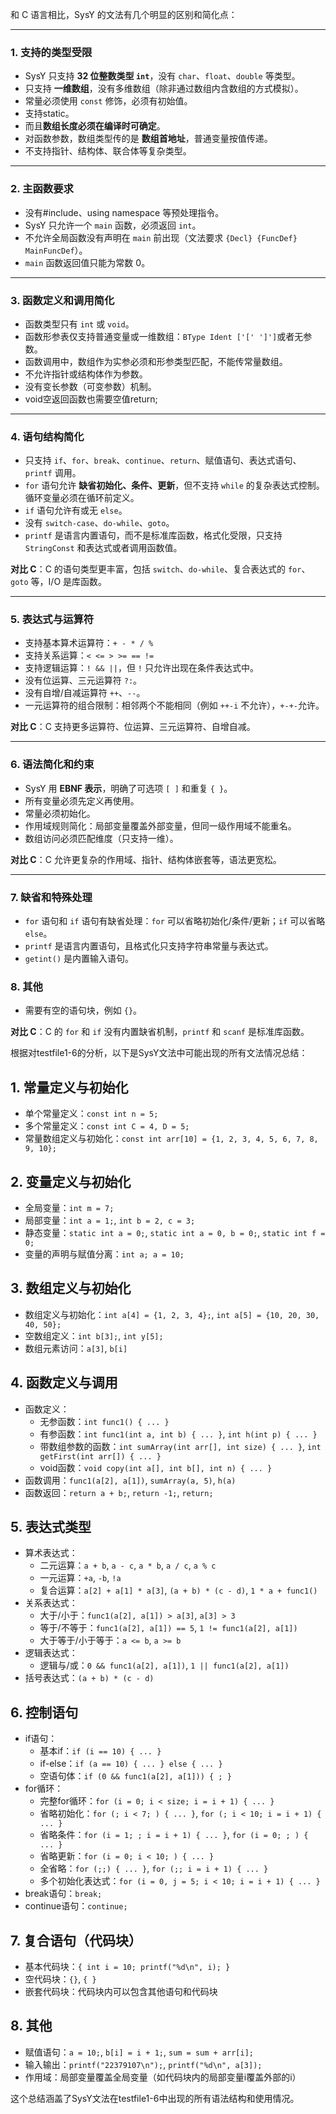 和 C 语言相比，SysY 的文法有几个明显的区别和简化点：

---

### 1. **支持的类型受限**

* SysY 只支持 **32 位整数类型 `int`**，没有 `char`、`float`、`double` 等类型。
* 只支持 **一维数组**，没有多维数组（除非通过数组内含数组的方式模拟）。
* 常量必须使用 `const` 修饰，必须有初始值。
* 支持static。
* 而且**数组长度必须在编译时可确定**。
* 对函数参数，数组类型传的是 **数组首地址**，普通变量按值传递。
* 不支持指针、结构体、联合体等复杂类型。

---

### 2. **主函数要求**

* 没有#include、using namespace 等预处理指令。  
* SysY 只允许一个 `main` 函数，必须返回 `int`。
* 不允许全局函数没有声明在 `main` 前出现（文法要求 `{Decl} {FuncDef} MainFuncDef`）。
* `main` 函数返回值只能为常数 0。


---

### 3. **函数定义和调用简化**

* 函数类型只有 `int` 或 `void`。
* 函数形参表仅支持普通变量或一维数组：`BType Ident ['[' ']']`或者无参数。
* 函数调用中，数组作为实参必须和形参类型匹配，不能传常量数组。
* 不允许指针或结构体作为参数。
* 没有变长参数（可变参数）机制。
* void空返回函数也需要空值return;

---

### 4. **语句结构简化**

* 只支持 `if`、`for`、`break`、`continue`、`return`、赋值语句、表达式语句、`printf` 调用。
* `for` 语句允许 **缺省初始化、条件、更新**，但不支持 `while` 的复杂表达式控制。循环变量必须在循环前定义。
* `if` 语句允许有或无 `else`。
* 没有 `switch-case`、`do-while`、`goto`。
* `printf` 是语言内置语句，而不是标准库函数，格式化受限，只支持 `StringConst` 和表达式或者调用函数值。

**对比 C**：C 的语句类型更丰富，包括 `switch`、`do-while`、复合表达式的 `for`、`goto` 等，I/O 是库函数。

---

### 5. **表达式与运算符**

* 支持基本算术运算符：`+ - * / %`
* 支持关系运算：`< <= > >= == !=`
* 支持逻辑运算：`! && ||`，但 `!` 只允许出现在条件表达式中。
* 没有位运算、三元运算符 `?:`。
* 没有自增/自减运算符 `++`、`--`。
* 一元运算符的组合限制：相邻两个不能相同（例如 `++-i` 不允许），`+-+-`允许。


**对比 C**：C 支持更多运算符、位运算、三元运算符、自增自减。

---

### 6. **语法简化和约束**

* SysY 用 **EBNF 表示**，明确了可选项 `[ ]` 和重复 `{ }`。
* 所有变量必须先定义再使用。
* 常量必须初始化。
* 作用域规则简化：局部变量覆盖外部变量，但同一级作用域不能重名。
* 数组访问必须匹配维度（只支持一维）。

**对比 C**：C 允许更复杂的作用域、指针、结构体嵌套等，语法更宽松。

---

### 7. **缺省和特殊处理**

* `for` 语句和 `if` 语句有缺省处理：`for` 可以省略初始化/条件/更新；`if` 可以省略 `else`。
* `printf` 是语言内置语句，且格式化只支持字符串常量与表达式。
* `getint()` 是内置输入语句。

### 8. **其他**
* 需要有空的语句块，例如 `{}`。

**对比 C**：C 的 `for` 和 `if` 没有内置缺省机制，`printf` 和 `scanf` 是标准库函数。

          
根据对testfile1-6的分析，以下是SysY文法中可能出现的所有文法情况总结：

## 1. 常量定义与初始化
- 单个常量定义：`const int n = 5;`
- 多个常量定义：`const int C = 4, D = 5;`
- 常量数组定义与初始化：`const int arr[10] = {1, 2, 3, 4, 5, 6, 7, 8, 9, 10};`

## 2. 变量定义与初始化
- 全局变量：`int m = 7;`
- 局部变量：`int a = 1;`, `int b = 2, c = 3;`
- 静态变量：`static int a = 0;`, `static int a = 0, b = 0;`, `static int f = 0;`
- 变量的声明与赋值分离：`int a; a = 10;`

## 3. 数组定义与初始化
- 数组定义与初始化：`int a[4] = {1, 2, 3, 4};`, `int a[5] = {10, 20, 30, 40, 50};`
- 空数组定义：`int b[3];`, `int y[5];`
- 数组元素访问：`a[3]`, `b[i]`

## 4. 函数定义与调用
- 函数定义：
  - 无参函数：`int func1() { ... }`
  - 有参函数：`int func1(int a, int b) { ... }`, `int h(int p) { ... }`
  - 带数组参数的函数：`int sumArray(int arr[], int size) { ... }`, `int getFirst(int arr[]) { ... }`
  - void函数：`void copy(int a[], int b[], int n) { ... }`
- 函数调用：`func1(a[2], a[1])`, `sumArray(a, 5)`, `h(a)`
- 函数返回：`return a + b;`, `return -1;`, `return;`

## 5. 表达式类型
- 算术表达式：
  - 二元运算：`a + b`, `a - c`, `a * b`, `a / c`, `a % c`
  - 一元运算：`+a`, `-b`, `!a`
  - 复合运算：`a[2] + a[1] * a[3]`, `(a + b) * (c - d)`, `1 * a + func1()`
- 关系表达式：
  - 大于/小于：`func1(a[2], a[1]) > a[3]`, `a[3] > 3`
  - 等于/不等于：`func1(a[2], a[1]) == 5`, `1 != func1(a[2], a[1])`
  - 大于等于/小于等于：`a <= b`, `a >= b`
- 逻辑表达式：
  - 逻辑与/或：`0 && func1(a[2], a[1])`, `1 || func1(a[2], a[1])`
- 括号表达式：`(a + b) * (c - d)`

## 6. 控制语句
- if语句：
  - 基本if：`if (i == 10) { ... }`
  - if-else：`if (a == 10) { ... } else { ... }`
  - 空语句体：`if (0 && func1(a[2], a[1])) { ; }`
- for循环：
  - 完整for循环：`for (i = 0; i < size; i = i + 1) { ... }`
  - 省略初始化：`for (; i < 7; ) { ... }`, `for (; i < 10; i = i + 1) { ... }`
  - 省略条件：`for (i = 1; ; i = i + 1) { ... }`, `for (i = 0; ; ) { ... }`
  - 省略更新：`for (i = 0; i < 10; ) { ... }`
  - 全省略：`for (;;) { ... }`, `for (;; i = i + 1) { ... }`
  - 多个初始化表达式：`for (i = 0, j = 5; i < 10; i = i + 1) { ... }`
- break语句：`break;`
- continue语句：`continue;`

## 7. 复合语句（代码块）
- 基本代码块：`{ int i = 10; printf("%d\n", i); }`
- 空代码块：`{}`, `{ }`
- 嵌套代码块：代码块内可以包含其他语句和代码块

## 8. 其他
- 赋值语句：`a = 10;`, `b[i] = i + 1;`, `sum = sum + arr[i];`
- 输入输出：`printf("22379107\n");`, `printf("%d\n", a[3]);`
- 作用域：局部变量覆盖全局变量（如代码块内的局部变量i覆盖外部的i）

这个总结涵盖了SysY文法在testfile1-6中出现的所有语法结构和使用情况。
        